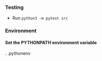 ### Testing

- Run `python3 -m pytest src`

### Environment

#### Set the PYTHONPATH environment variable

. .pythonenv
